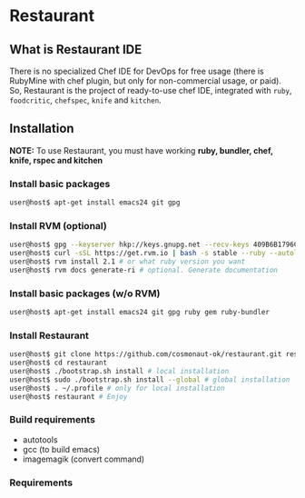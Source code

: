 # Restaurant

## What is Restaurant IDE

There is no specialized Chef IDE for DevOps for free usage (there is RubyMine with chef plugin, but only for non-commercial usage, or paid). So, Restaurant is the project of ready-to-use chef IDE, integrated with ``ruby``, ``foodcritic``, ``chefspec``, ``knife`` and ``kitchen``.

## Installation

**NOTE:** To use Restaurant, you must have working **ruby, bundler, chef, knife, rspec and kitchen**

### Install basic packages
```bash
user@host$ apt-get install emacs24 git gpg
```

### Install RVM (optional)
```bash
user@host$ gpg --keyserver hkp://keys.gnupg.net --recv-keys 409B6B1796C275462A1703113804BB82D39DC0E3
user@host$ curl -sSL https://get.rvm.io | bash -s stable --ruby --autolibs=bundler
user@host$ rvm install 2.1 # or what ruby version you want
user@host$ rvm docs generate-ri # optional. Generate documentation
```

### Install basic packages (w/o RVM)
```bash
user@host$ apt-get install emacs24 git gpg ruby gem ruby-bundler
```

### Install Restaurant
```bash
user@host$ git clone https://github.com/cosmonaut-ok/restaurant.git restaurant
user@host$ cd restaurant
user@host$ ./bootstrap.sh install # local installation
user@host$ sudo ./bootstrap.sh install --global # global installation
user@host$ . ~/.profile # only for local installation
user@host$ restaurant # Enjoy
```

### Build requirements
* autotools
* gcc (to build emacs)
* imagemagik (convert command)

### Requirements
